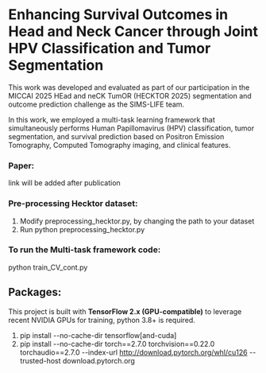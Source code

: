 # Enhancing Survival Outcomes in Head and Neck Cancer through Joint HPV Classification and Tumor Segmentation

This work was developed and evaluated as part of our participation in the MICCAI 2025 HEad and neCK TumOR (HECKTOR 2025) segmentation and outcome prediction challenge as the SIMS-LIFE team.

In this work, we employed a multi-task learning framework that simultaneously performs Human Papillomavirus (HPV) classification, tumor segmentation, and survival prediction based on Positron Emission Tomography, Computed Tomography imaging, and clinical features. 


### Paper:
link will be added after publication


### Pre-processing Hecktor dataset:
1. Modify preprocessing_hecktor.py, by changing the path to your dataset
3. Run python preprocessing_hecktor.py


### To run the Multi-task framework code:
python train_CV_cont.py


## Packages:
This project is built with **TensorFlow 2.x (GPU-compatible)** to leverage recent NVIDIA GPUs for training, python 3.8+ is required.
1. pip install --no-cache-dir tensorflow[and-cuda]
2. pip install --no-cache-dir torch==2.7.0 torchvision==0.22.0 torchaudio==2.7.0 --index-url http://download.pytorch.org/whl/cu126 --trusted-host download.pytorch.org
